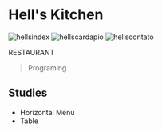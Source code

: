 # Hell's Kitchen
![hellsindex](https://user-images.githubusercontent.com/101679144/165377961-4d7a6dfd-1807-4081-a94d-fa54c2b57f02.png)
![hellscardapio](https://user-images.githubusercontent.com/101679144/165378303-72ecbe80-8248-4849-b14e-51821a00413d.png)
![hellscontato](https://user-images.githubusercontent.com/101679144/165626010-0dcf23fb-f069-472b-9979-0231ea704a24.png)

 RESTAURANT
 > Programing
 ## Studies
 - Horizontal Menu
 - Table
 
